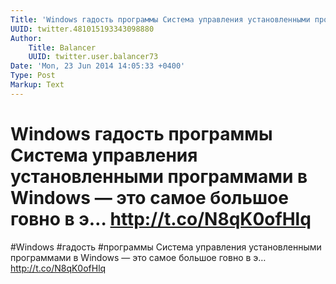 ```yaml
---
Title: 'Windows гадость программы Система управления установленными программами в Windows — это самое большое говно в э… http://t.co/N8qK0ofHlq'
UUID: twitter.481015193343098880
Author:
    Title: Balancer
    UUID: twitter.user.balancer73
Date: 'Mon, 23 Jun 2014 14:05:33 +0400'
Type: Post
Markup: Text
---
```


# Windows гадость программы Система управления установленными программами в Windows — это самое большое говно в э… http://t.co/N8qK0ofHlq

#Windows #гадость #программы Система управления
установленными программами в Windows — это самое большое
говно в э… http://t.co/N8qK0ofHlq